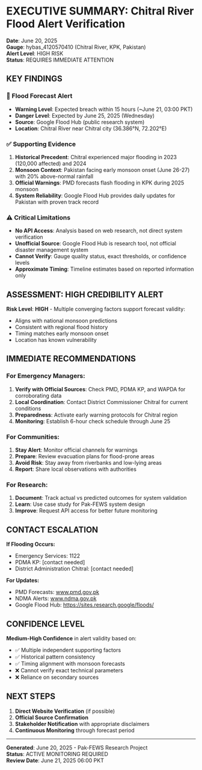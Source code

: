 # EXECUTIVE SUMMARY: Chitral River Flood Alert Verification

**Date**: June 20, 2025  
**Gauge**: hybas_4120570410 (Chitral River, KPK, Pakistan)  
**Alert Level**: HIGH RISK  
**Status**: REQUIRES IMMEDIATE ATTENTION

## KEY FINDINGS

### 🚨 Flood Forecast Alert
- **Warning Level**: Expected breach within 15 hours (~June 21, 03:00 PKT)
- **Danger Level**: Expected by June 25, 2025 (Wednesday)
- **Source**: Google Flood Hub (public research system)
- **Location**: Chitral River near Chitral city (36.386°N, 72.202°E)

### ✅ Supporting Evidence
1. **Historical Precedent**: Chitral experienced major flooding in 2023 (120,000 affected) and 2024
2. **Monsoon Context**: Pakistan facing early monsoon onset (June 26-27) with 20% above-normal rainfall
3. **Official Warnings**: PMD forecasts flash flooding in KPK during 2025 monsoon
4. **System Reliability**: Google Flood Hub provides daily updates for Pakistan with proven track record

### ⚠️ Critical Limitations
- **No API Access**: Analysis based on web research, not direct system verification
- **Unofficial Source**: Google Flood Hub is research tool, not official disaster management system
- **Cannot Verify**: Gauge quality status, exact thresholds, or confidence levels
- **Approximate Timing**: Timeline estimates based on reported information only

## ASSESSMENT: HIGH CREDIBILITY ALERT

**Risk Level**: **HIGH** - Multiple converging factors support forecast validity:
- Aligns with national monsoon predictions
- Consistent with regional flood history
- Timing matches early monsoon onset
- Location has known vulnerability

## IMMEDIATE RECOMMENDATIONS

### For Emergency Managers:
1. **Verify with Official Sources**: Check PMD, PDMA KP, and WAPDA for corroborating data
2. **Local Coordination**: Contact District Commissioner Chitral for current conditions
3. **Preparedness**: Activate early warning protocols for Chitral region
4. **Monitoring**: Establish 6-hour check schedule through June 25

### For Communities:
1. **Stay Alert**: Monitor official channels for warnings
2. **Prepare**: Review evacuation plans for flood-prone areas
3. **Avoid Risk**: Stay away from riverbanks and low-lying areas
4. **Report**: Share local observations with authorities

### For Research:
1. **Document**: Track actual vs predicted outcomes for system validation
2. **Learn**: Use case study for Pak-FEWS system design
3. **Improve**: Request API access for better future monitoring

## CONTACT ESCALATION

**If Flooding Occurs:**
- Emergency Services: 1122
- PDMA KP: [contact needed]
- District Administration Chitral: [contact needed]

**For Updates:**
- PMD Forecasts: www.pmd.gov.pk
- NDMA Alerts: www.ndma.gov.pk
- Google Flood Hub: https://sites.research.google/floods/

## CONFIDENCE LEVEL

**Medium-High Confidence** in alert validity based on:
- ✅ Multiple independent supporting factors
- ✅ Historical pattern consistency
- ✅ Timing alignment with monsoon forecasts
- ❌ Cannot verify exact technical parameters
- ❌ Reliance on secondary sources

## NEXT STEPS

1. **Direct Website Verification** (if possible)
2. **Official Source Confirmation** 
3. **Stakeholder Notification** with appropriate disclaimers
4. **Continuous Monitoring** through forecast period

---

**Generated**: June 20, 2025 - Pak-FEWS Research Project  
**Status**: ACTIVE MONITORING REQUIRED  
**Review Date**: June 21, 2025 06:00 PKT